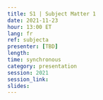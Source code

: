 ```yaml
---
title: S1 | Subject Matter 1
date: 2021-11-23
hour: 13:00 ET
lang: fr
ref: subjecta
presenter: [TBD]
length:
time: synchronous
category: presentation
session: 2021
session_link:
slides:
---
```

